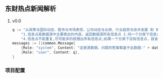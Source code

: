 <!--
 * @Author: zff 2059577798@qq.com
 * @Date: 2025-02-22 14:31:08
 * @LastEditors: zff 2059577798@qq.com
 * @LastEditTime: 2025-03-08 00:53:07
 * @FilePath: \HelloGolang\readme.md
 * @Description: 这是默认设置,请设置`customMade`, 打开koroFileHeader查看配置 进行设置: https://github.com/OBKoro1/koro1FileHeader/wiki/%E9%85%8D%E7%BD%AE
-->

## 东财热点新闻解析
1. v0.0
    ```go
    q := "从政策与国际动态、股市与市场表现、公司动态与业绩、行业趋势与技术发展 和 机构观点与策略 五个方面对源数据中信息点分类。并按照以下要求返回信息点:" +
		"1.信息点是数据源中主要表达的内容，返回数据源所有信息点 2.同一个分类下信息点在主题、内容、来源上不能重复或相似,如果具有相似性，就将信息点合并后简要概括。3.过滤掉简短的、含量低的信息点，并按照和分类主题的相关度降序排序。" +
		"4.信息点不能重复,尽可能多的梳理出所有信息点;如果一个分类下没有信息点，就省略整个分类。省略开头和结尾概括性内容"
	messages := []common.Message{
		{Role: "system", Content: "这是源数据，问题的答案都基于此数据:" + datasource},
		{Role: "user", Content: q},
	}
    ```


### 项目配置

    